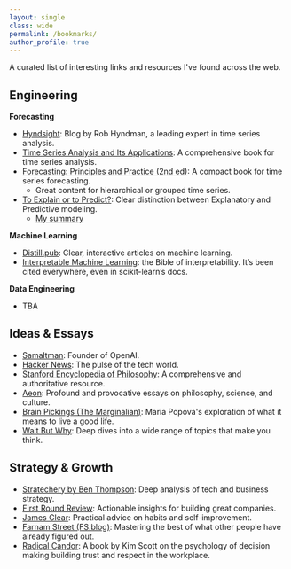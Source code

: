 ```yaml
---
layout: single
class: wide
permalink: /bookmarks/
author_profile: true
---
```


A curated list of interesting links and resources I've found across the web.

## Engineering

**Forecasting**
- [Hyndsight](https://robjhyndman.com/hyndsight/): Blog by Rob Hyndman, a leading expert in time series analysis.
- [Time Series Analysis and Its Applications](http://www.stat.ucla.edu/~frederic/415/S23/tsa4.pdf): A comprehensive book for time series analysis.
- [Forecasting: Principles and Practice (2nd ed)](https://otexts.com/fpp2/): A compact book for time series forecasting. 
  - Great content for hierarchical or grouped time series.
- [To Explain or to Predict?](https://projecteuclid.org/journals/statistical-science/volume-25/issue-3/To-Explain-or-to-Predict/10.1214/10-STS330.full): Clear distinction between Explanatory and Predictive modeling.
  - [My summary](../_posts/2025-07-16-ExplanatoryvsPredictiveModeling.md)

**Machine Learning**
- [Distill.pub](https://distill.pub/): Clear, interactive articles on machine learning.
- [Interpretable Machine Learning](https://originalstatic.aminer.cn/misc/pdf/Molnar-interpretable-machine-learning_compressed.pdf): the Bible of interpretability. It’s been cited everywhere, even in scikit-learn’s docs.

**Data Engineering**
- TBA

## Ideas & Essays

- [Samaltman](https://blog.samaltman.com/reflections): Founder of OpenAI.
- [Hacker News](https://news.ycombinator.com/): The pulse of the tech world.
- [Stanford Encyclopedia of Philosophy](https://plato.stanford.edu/): A comprehensive and authoritative resource.
- [Aeon](https://aeon.co/): Profound and provocative essays on philosophy, science, and culture.
- [Brain Pickings (The Marginalian)](https://www.themarginalian.org/): Maria Popova's exploration of what it means to live a good life.
- [Wait But Why](https://waitbutwhy.com/): Deep dives into a wide range of topics that make you think.

## Strategy & Growth

- [Stratechery by Ben Thompson](https://stratechery.com/): Deep analysis of tech and business strategy.
- [First Round Review](https://review.firstround.com/): Actionable insights for building great companies.
- [James Clear](https://jamesclear.com/): Practical advice on habits and self-improvement.
- [Farnam Street (FS.blog)](https://fs.blog/): Mastering the best of what other people have already figured out.
- [Radical Candor](https://radicalcandor.com/): A book by Kim Scott on the psychology of decision making building trust and respect in the workplace.
